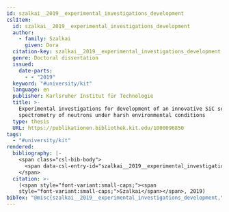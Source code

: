 ```yaml
---
id: szalkai__2019__experimental_investigations_development
cslItem:
  id: szalkai__2019__experimental_investigations_development
  author:
    - family: Szalkai
      given: Dora
  citation-key: szalkai__2019__experimental_investigations_development
  genre: Doctoral dissertation
  issued:
    date-parts:
      - - "2019"
  keyword: "#university/kit"
  language: en
  publisher: Karlsruher Institut für Technologie
  title: >-
    Experimental investigations for development of an innovative SiC sensor for
    spectrometry of neutrons under harsh environmental conditions
  type: thesis
  URL: https://publikationen.bibliothek.kit.edu/1000096850
tags:
  - "#university/kit"
rendered:
  bibliography: |-
    <span class="csl-bib-body">
      <span data-csl-entry-id="szalkai__2019__experimental_investigations_development" class="csl-entry"><span class='author-bib'>Szalkai</span>. <span class='date-bib'>(2019)</span>. <span class='title'><i><b><span style="font-style:normal;">Experimental investigations for development of an innovative SiC sensor for spectrometry of neutrons under harsh environmental conditions</span></b></i></span> [Doctoral dissertation, Karlsruher Institut für Technologie]. <span class='URL'><a href='https://publikationen.bibliothek.kit.edu/1000096850'>LINK</a></span></span>
    </span>
  citation: >-
    (<span style="font-variant:small-caps;"><span
    style="font-variant:small-caps;">Szalkai</span></span>, 2019)
bibTex: "@misc{szalkai__2019__experimental_investigations_development,\n\tauthor = {Szalkai, Dora},\n\tyear = {2019},\n\tschool = {Karlsruher Institut f{\\\" u}r Technologie},\n\ttitle = {Experimental investigations for development of an innovative {SiC} sensor for spectrometry of neutrons under harsh environmental conditions},\n\ttype = {Doctoral dissertation},\n\turl = {https://publikationen.bibliothek.kit.edu/1000096850},\n}\n\n"
---
```

